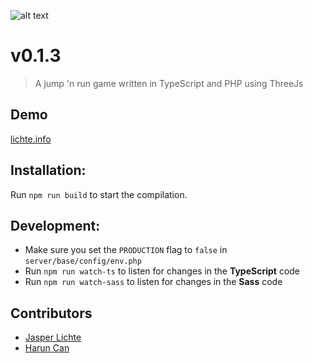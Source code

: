 ![alt text](https://www.media.lichte.info/rainbow-cube/assets/Banner.png)

# v0.1.3

> A jump 'n run game written in TypeScript and PHP using ThreeJs

## Demo
[lichte.info](https://www.lichte.info/)

## Installation:
Run `npm run build` to start the compilation.

## Development:
* Make sure you set the `PRODUCTION` flag to `false` in `server/base/config/env.php`
* Run `npm run watch-ts` to listen for changes in the **TypeScript** code
* Run `npm run watch-sass` to listen for changes in the **Sass** code

## Contributors

- [Jasper Lichte](https://github.com/JasperLichte)
- [Harun Can](https://github.com/TaZn)
